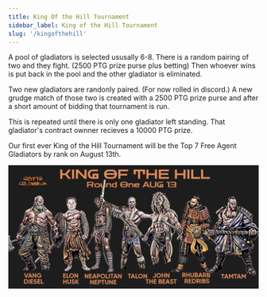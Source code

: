 ```yaml
---
title: King Of the Hill Tournament
sidebar_label: King of the Hill Tournament
slug: '/kingofthehill'
---
```


A pool of gladiators is selected ususally 6-8.
There is a random pairing of two and they fight.  (2500 PTG prize purse plus betting)
Then whoever wins is put back in the pool and the other gladiator is eliminated.

Two new gladiators are randonly paired.  (For now rolled in discord.)
A new grudge match of those two is created with a 2500 PTG prize purse and after a short amount of bidding that tournament is run.

This is repeated until there is only one gladiator left standing.
That gladiator's contract ownner recieves a 10000 PTG prize.

Our first ever King of the Hill Tournament will be the Top 7 Free Agent Gladiators by rank on August 13th.

![image](KingOfTheHillRd1.png)
